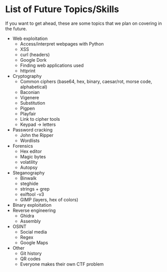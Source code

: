 # List of Future Topics/Skills
If you want to get ahead, these are some topics that we plan on covering in the future. 

* Web exploitation
    * Access/interpret webpages with Python
    * XSS
    * curl (headers)
    * Google Dork
    * Finding web applications used
    * httprint
* Cryptography
    * Common ciphers (base64, hex, binary, caesar/rot, morse code, alphabetical)
    * Baconian
    * Vigenere
    * Substitution
    * Pigpen
    * Playfair
    * Link to cipher tools
    * Keypad -> letters
* Password cracking
    * John the Ripper
    * Wordlists
* Forensics
    * Hex editor
    * Magic bytes
    * volatility
    * Autopsy
* Steganography
    * Binwalk
    * steghide
    * strings + grep
    * exiftool -v3
    * GIMP (layers, hex of colors)
* Binary exploitation
* Reverse engineering
    * Ghidra
    * Assembly
* OSINT
    * Social media
    * Regex
    * Google Maps
* Other
    * Git history
    * QR codes
    * Everyone makes their own CTF problem
